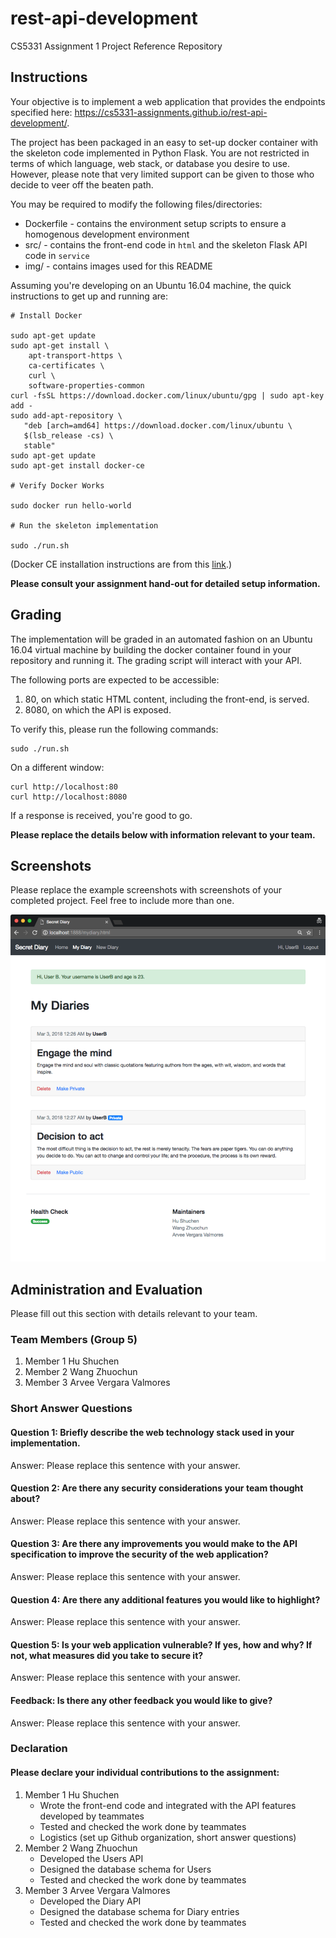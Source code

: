 # rest-api-development

CS5331 Assignment 1 Project Reference Repository

## Instructions

Your objective is to implement a web application that provides the endpoints
specified here: https://cs5331-assignments.github.io/rest-api-development/.

The project has been packaged in an easy to set-up docker container with the
skeleton code implemented in Python Flask. You are not restricted in terms of
which language, web stack, or database you desire to use. However, please note
that very limited support can be given to those who decide to veer off the
beaten path.

You may be required to modify the following files/directories:

- Dockerfile - contains the environment setup scripts to ensure a homogenous
  development environment
- src/ - contains the front-end code in `html` and the skeleton Flask API code
  in `service`
- img/ - contains images used for this README

Assuming you're developing on an Ubuntu 16.04 machine, the quick instructions
to get up and running are:

```
# Install Docker

sudo apt-get update
sudo apt-get install \
    apt-transport-https \
    ca-certificates \
    curl \
    software-properties-common
curl -fsSL https://download.docker.com/linux/ubuntu/gpg | sudo apt-key add -
sudo add-apt-repository \
   "deb [arch=amd64] https://download.docker.com/linux/ubuntu \
   $(lsb_release -cs) \
   stable"
sudo apt-get update
sudo apt-get install docker-ce

# Verify Docker Works

sudo docker run hello-world

# Run the skeleton implementation

sudo ./run.sh
```

(Docker CE installation instructions are from this
[link](https://docs.docker.com/install/linux/docker-ce/ubuntu/#install-using-the-repository).)

**Please consult your assignment hand-out for detailed setup information.**

## Grading

The implementation will be graded in an automated fashion on an Ubuntu 16.04
virtual machine by building the docker container found in your repository and
running it. The grading script will interact with your API.

The following ports are expected to be accessible:

1. 80, on which static HTML content, including the front-end, is served.
2. 8080, on which the API is exposed.

To verify this, please run the following commands:

```
sudo ./run.sh
```

On a different window:

```
curl http://localhost:80
curl http://localhost:8080
```

If a response is received, you're good to go.

**Please replace the details below with information relevant to your team.**

## Screenshots

Please replace the example screenshots with screenshots of your completed
project. Feel free to include more than one.

![Sample Screenshot](./img/group5.png)

## Administration and Evaluation

Please fill out this section with details relevant to your team.

### Team Members (Group 5)

1. Member 1 Hu Shuchen
2. Member 2 Wang Zhuochun
3. Member 3 Arvee Vergara Valmores

### Short Answer Questions

#### Question 1: Briefly describe the web technology stack used in your implementation.

Answer: Please replace this sentence with your answer.

#### Question 2: Are there any security considerations your team thought about?

Answer: Please replace this sentence with your answer.

#### Question 3: Are there any improvements you would make to the API specification to improve the security of the web application?

Answer: Please replace this sentence with your answer.

#### Question 4: Are there any additional features you would like to highlight?

Answer: Please replace this sentence with your answer.

#### Question 5: Is your web application vulnerable? If yes, how and why? If not, what measures did you take to secure it?

Answer: Please replace this sentence with your answer.

#### Feedback: Is there any other feedback you would like to give?

Answer: Please replace this sentence with your answer.

### Declaration

#### Please declare your individual contributions to the assignment:

1. Member 1 Hu Shuchen
    - Wrote the front-end code and integrated with the API features developed by teammates
    - Tested and checked the work done by teammates
    - Logistics (set up Github organization, short answer questions)
2. Member 2 Wang Zhuochun
    - Developed the Users API
    - Designed the database schema for Users
    - Tested and checked the work done by teammates
3. Member 3 Arvee Vergara Valmores
    - Developed the Diary API
    - Designed the database schema for Diary entries
    - Tested and checked the work done by teammates

